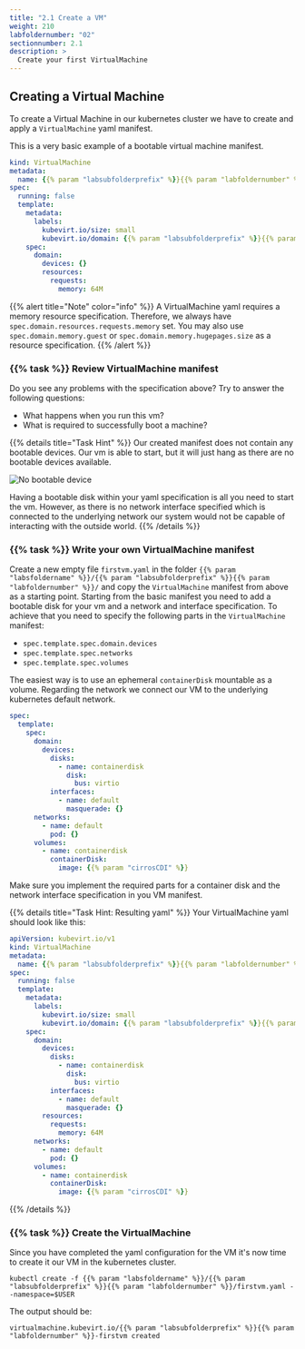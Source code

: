 ```yaml
---
title: "2.1 Create a VM"
weight: 210
labfoldernumber: "02"
sectionnumber: 2.1
description: >
  Create your first VirtualMachine
---
```



## Creating a Virtual Machine

To create a Virtual Machine in our kubernetes cluster we have to create and apply a `VirtualMachine` yaml manifest.

This is a very basic example of a bootable virtual machine manifest.

```yaml
kind: VirtualMachine
metadata:
  name: {{% param "labsubfolderprefix" %}}{{% param "labfoldernumber" %}}-firstvm
spec:
  running: false
  template:
    metadata:
      labels:
        kubevirt.io/size: small
        kubevirt.io/domain: {{% param "labsubfolderprefix" %}}{{% param "labfoldernumber" %}}-firstvm
    spec:
      domain:
        devices: {}
        resources:
          requests:
            memory: 64M
```


{{% alert title="Note" color="info" %}}
A VirtualMachine yaml requires a memory resource specification. Therefore, we always have `spec.domain.resources.requests.memory` set.
You may also use `spec.domain.memory.guest` or `spec.domain.memory.hugepages.size` as a resource specification.
{{% /alert %}}


### {{% task %}} Review VirtualMachine manifest

Do you see any problems with the specification above? Try to answer the following questions:

* What happens when you run this vm?
* What is required to successfully boot a machine?

{{% details title="Task Hint" %}}
Our created manifest does not contain any bootable devices. Our vm is able to start, but it will just hang as there are
no bootable devices available.

![No bootable device](../no-bootable-device.png)

Having a bootable disk within your yaml specification is all you need to start the vm. However, as there is no network
interface specified which is connected to the underlying network our system would not be capable of interacting with the
outside world.
{{% /details %}}


### {{% task %}} Write your own VirtualMachine manifest

Create a new empty file `firstvm.yaml` in the folder `{{% param "labsfoldername" %}}/{{% param "labsubfolderprefix" %}}{{% param "labfoldernumber" %}}/` and copy the `VirtualMachine` manifest from above as a starting point. Starting from the basic manifest you need to add a bootable disk for your vm and a network and interface specification.
To achieve that you need to specify the following parts in the `VirtualMachine` manifest:

* `spec.template.spec.domain.devices`
* `spec.template.spec.networks`
* `spec.template.spec.volumes`

The easiest way is to use an ephemeral `containerDisk` mountable as a volume. Regarding the network we connect our VM to the underlying kubernetes default network.

```yaml
spec:
  template:
    spec:
      domain:
        devices:
          disks:
            - name: containerdisk
              disk: 
                bus: virtio
          interfaces:
            - name: default
              masquerade: {}
      networks:
        - name: default
          pod: {}
      volumes:
        - name: containerdisk
          containerDisk:
            image: {{% param "cirrosCDI" %}}
```

Make sure you implement the required parts for a container disk and the network interface specification in you VM manifest.

{{% details title="Task Hint: Resulting yaml" %}}
Your VirtualMachine yaml should look like this:
```yaml
apiVersion: kubevirt.io/v1
kind: VirtualMachine
metadata:
  name: {{% param "labsubfolderprefix" %}}{{% param "labfoldernumber" %}}-firstvm
spec:
  running: false
  template:
    metadata:
      labels:
        kubevirt.io/size: small
        kubevirt.io/domain: {{% param "labsubfolderprefix" %}}{{% param "labfoldernumber" %}}-firstvm
    spec:
      domain:
        devices:
          disks:
            - name: containerdisk
              disk:
                bus: virtio
          interfaces:
            - name: default
              masquerade: {}
        resources:
          requests:
            memory: 64M
      networks:
        - name: default
          pod: {}
      volumes:
        - name: containerdisk
          containerDisk:
            image: {{% param "cirrosCDI" %}}
```
{{% /details %}}


### {{% task %}} Create the VirtualMachine

Since you have completed the yaml configuration for the VM it's now time to create it our VM in the kubernetes cluster.

```shell
kubectl create -f {{% param "labsfoldername" %}}/{{% param "labsubfolderprefix" %}}{{% param "labfoldernumber" %}}/firstvm.yaml --namespace=$USER
```

The output should be:

```shell
virtualmachine.kubevirt.io/{{% param "labsubfolderprefix" %}}{{% param "labfoldernumber" %}}-firstvm created
```

